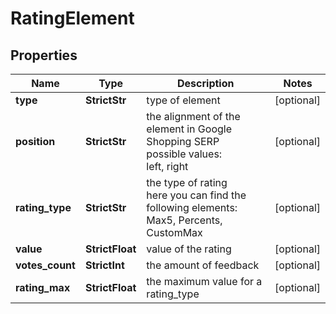 # RatingElement


## Properties

| Name | Type | Description | Notes |
|------------ | ------------- | ------------- | -------------|
**type** | **StrictStr** | type of element |[optional]|
**position** | **StrictStr** | the alignment of the element in Google Shopping SERP<br>possible values:<br>left, right |[optional]|
**rating_type** | **StrictStr** | the type of rating<br>here you can find the following elements: Max5, Percents, CustomMax |[optional]|
**value** | **StrictFloat** | value of the rating |[optional]|
**votes_count** | **StrictInt** | the amount of feedback |[optional]|
**rating_max** | **StrictFloat** | the maximum value for a rating_type |[optional]|